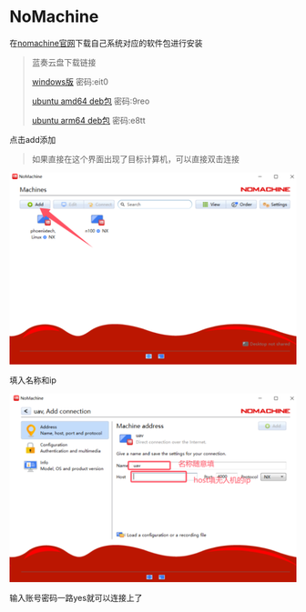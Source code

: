 # NoMachine

在[nomachine官网](https://www.nomachine.com/)下载自己系统对应的软件包进行安装

> 蓝奏云盘下载链接
>
> [windows版](https://wwcm.lanzoue.com/ivFFV2l9rjnc)  密码:eit0
>
> [ubuntu amd64 deb包](https://wwcm.lanzoue.com/iLbwC2l9rrvi) 密码:9reo
>
> [ubuntu arm64 deb包](https://wwcm.lanzoue.com/i3yMq2l9rtcb) 密码:e8tt

点击add添加

> 如果直接在这个界面出现了目标计算机，可以直接双击连接

![image-20250118161706826](./assets/1.png)

填入名称和ip

![image-20250118161631697](./assets/2.png)

输入账号密码一路yes就可以连接上了
